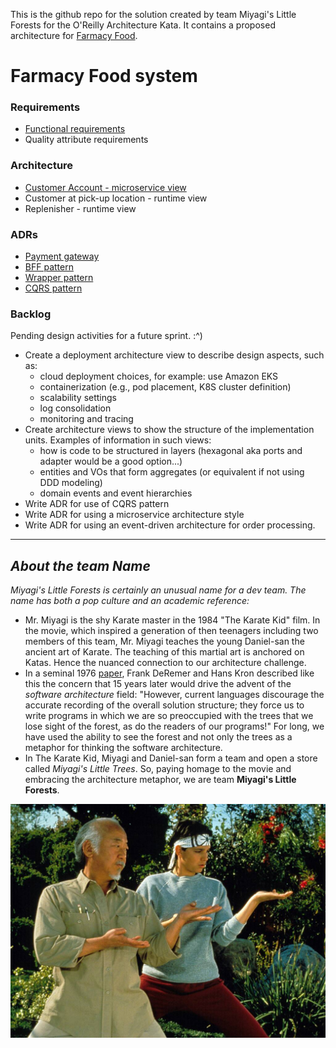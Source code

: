 This is the github repo for the solution created by team Miyagi's Little Forests for the O'Reilly Architecture Kata. It contains a proposed architecture for [Farmacy Food](https://www.farmacyfood.com/).

# Farmacy Food system

### Requirements
- [Functional requirements](farmacy-food-requirements.md)
- Quality attribute requirements

### Architecture
- [Customer Account - microservice view](architecture/user-account-mgmt-runtime-view.md)
- Customer at pick-up location - runtime view
- Replenisher - runtime view

### ADRs
- [Payment gateway](ADR001-payment-gateway.md)
- [BFF pattern](ADR002-bff-pattern.md)
- [Wrapper pattern](ADR003-wrapper-pattern.md)
- [CQRS pattern](ADR004-cqrs-pattern.md)

### Backlog
Pending design activities for a future sprint. :^)
- Create a deployment architecture view to describe design aspects, such as:
    - cloud deployment choices, for example: use Amazon EKS
    - containerization (e.g., pod placement, K8S cluster definition)
    - scalability settings
    - log consolidation
    - monitoring and tracing
- Create architecture views to show the structure of the implementation units. Examples of information in such views:
    - how is code to be structured in layers (hexagonal aka ports and adapter would be a good option...)
    - entities and VOs that form aggregates (or equivalent if not using DDD modeling)
    - domain events and event hierarchies  
- Write ADR for use of CQRS pattern
- Write ADR for using a microservice architecture style
- Write ADR for using an event-driven architecture for order processing.

--------------------------

## *About the team Name*
*Miyagi's Little Forests is certainly an unusual name for a dev team. The name has both a pop culture and an academic reference:* 
- Mr. Miyagi is the shy Karate master in the 1984 "The Karate Kid" film. In the movie, which inspired a generation of then teenagers including two members of this team, Mr. Miyagi teaches the young Daniel-san the ancient art of Karate. The teaching of this martial art is anchored on Katas. Hence the nuanced connection to our architecture challenge.
- In a seminal 1976 [paper](https://www.ics.uci.edu/~andre/ics223w2006/deremerkron.pdf), Frank DeRemer and Hans Kron described like this the concern that 15 years later would drive the advent of the *software architecture* field: "However, current languages discourage the accurate recording of the overall solution structure; they force us to write programs in which we are so preoccupied with the trees that we lose sight of the forest, as do the readers of our programs!" For long, we have used the ability to see the forest and not only the trees as a metaphor for thinking the software architecture. 
- In The Karate Kid, Miyagi and Daniel-san form a team and open a store called *Miyagi's Little Trees*. So, paying homage to the movie and embracing the architecture metaphor, we are team **Miyagi's Little Forests**. 

![Miyagi and Daniel-san](images/Miyagi-and-Daniel-san.jpg?raw=true)
